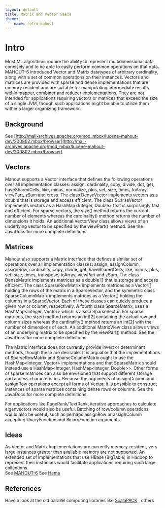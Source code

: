 ```yaml
---
layout: default
title: Matrix and Vector Needs
theme:
    name: retro-mahout
---
```


<a name="MatrixandVectorNeeds-Intro"></a>
# Intro

Most ML algorithms require the ability to represent multidimensional data
concisely and to be able to easily perform common operations on that data.
MAHOUT-6 introduced Vector and Matrix datatypes of arbitrary cardinality,
along with a set of common operations on their instances. Vectors and
matrices are provided with sparse and dense implementations that are memory
resident and are suitable for manipulating intermediate results within
mapper, combiner and reducer implementations. They are not intended for
applications requiring vectors or matrices that exceed the size of a single
JVM, though such applications might be able to utilize them within a larger
organizing framework.

<a name="MatrixandVectorNeeds-Background"></a>
## Background

See [http://mail-archives.apache.org/mod_mbox/lucene-mahout-dev/200802.mbox/browser](http://mail-archives.apache.org/mod_mbox/lucene-mahout-dev/200802.mbox/browser)

<a name="MatrixandVectorNeeds-Vectors"></a>
## Vectors

Mahout supports a Vector interface that defines the following operations over all implementation classes: assign, cardinality, copy, divide, dot, get, haveSharedCells, like, minus, normalize, plus, set, size, times, toArray, viewPart, zSum and cross. The class DenseVector implements vectors as a double[](.html)
 that is storage and access efficient. The class SparseVector implements
vectors as a HashMap<Integer, Double> that is surprisingly fast and
efficient. For sparse vectors, the size() method returns the current number
of elements whereas the cardinality() method returns the number of
dimensions it holds. An additional VectorView class allows views of an
underlying vector to be specified by the viewPart() method. See the
JavaDocs for more complete definitions.

<a name="MatrixandVectorNeeds-Matrices"></a>
## Matrices

Mahout also supports a Matrix interface that defines a similar set of operations over all implementation classes: assign, assignColumn, assignRow, cardinality, copy, divide, get, haveSharedCells, like, minus, plus, set, size, times, transpose, toArray, viewPart and zSum. The class DenseMatrix implements matrices as a double[](.html)
[] that is storage and access efficient. The class SparseRowMatrix
implements matrices as a Vector[] holding the rows of the matrix in a
SparseVector, and the symmetric class SparseColumnMatrix implements
matrices as a Vector[] holding the columns in a SparseVector. Each of these
classes can quickly produce a given row or column, respectively. A fourth
class SparseMatrix, uses a HashMap<Integer, Vector> which is also a
SparseVector. For sparse matrices, the size() method returns an int\[2\]
containing the actual row and column sizes whereas the cardinality() method
returns an int\[2\] with the number of dimensions of each. An additional
MatrixView class allows views of an underlying matrix to be specified by
the viewPart() method. See the JavaDocs for more complete definitions.

The Matrix interface does not currently provide invert or determinant
methods, though these are desirable. It is arguable that the
implementations of SparseRowMatrix and SparseColumnMatrix ought to use the
HashMap<Integer, Vector> implementations and that SparseMatrix should
instead use a HashMap<Integer, HashMap<Integer, Double>>. Other forms of
sparse matrices can also be envisioned that support different storage and
access characteristics. Because the arguments of assignColumn and assignRow
operations accept all forms of Vector, it is possible to construct
instances of sparse matrices containing dense rows or columns. See the
JavaDocs for more complete definitions.

For applications like PageRank/TextRank, iterative approaches to calculate
eigenvectors would also be useful. Batching of row/column operations would
also be useful, such as perhaps assignRow or assighColumn accepting
UnaryFunction and BinaryFunction arguments.


<a name="MatrixandVectorNeeds-Ideas"></a>
## Ideas

As Vector and Matrix implementations are currently memory-resident, very
large instances greater than available memory are not supported. An
extended set of implementations that use HBase (BigTable) in Hadoop to
represent their instances would facilitate applications requiring such
large collections.  
See [MAHOUT-6](https://issues.apache.org/jira/browse/MAHOUT-6)
See [Hama](http://wiki.apache.org/hadoop/Hama)


<a name="MatrixandVectorNeeds-References"></a>
## References

Have a look at the old parallel computing libraries like [ScalaPACK](http://www.netlib.org/scalapack/)
, others
